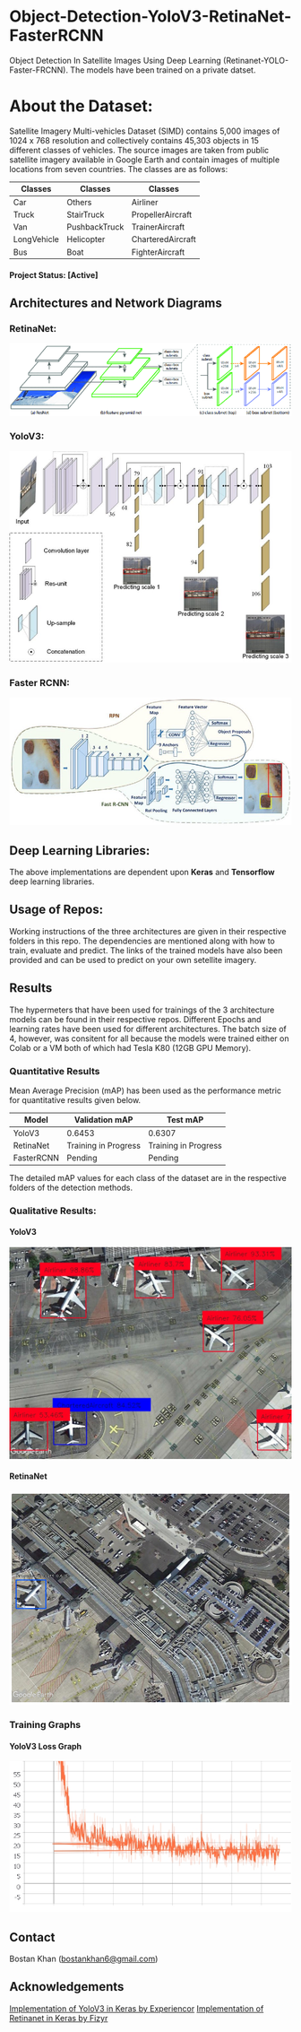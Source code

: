 # Object-Detection-YoloV3-RetinaNet-FasterRCNN
Object Detection In Satellite Images Using Deep Learning (Retinanet-YOLO-Faster-FRCNN). The models have been trained on a private datset.

# About the Dataset:
Satellite Imagery Multi-vehicles Dataset (SIMD) contains 5,000 images of 1024 x 768 resolution and collectively contains 45,303 objects in 15 different classes of vehicles. The source images are taken from public satellite imagery available in Google Earth and contain images of multiple locations from seven countries. The classes are as follows:

| Classes     | Classes       | Classes           |
|-------------|---------------|-------------------|
| Car         | Others        | Airliner          |
| Truck       | StairTruck    | PropellerAircraft |
| Van         | PushbackTruck | TrainerAircraft   |
| LongVehicle | Helicopter    | CharteredAircraft |
| Bus         | Boat          | FighterAircraft   |

#### Project Status: [Active]

## Architectures and Network Diagrams

### RetinaNet:
![Retinanet](/Retinanet/images/The-network-architecture-of-RetinaNet-RetinaNet-uses-the-Feature-Pyramid-Network-FPN.png)

### YoloV3:
![YoloV3](/YoloV3%20SIMS/images/The-framework-of-YOLOv3-neural-network-for-ship-detection.jpg)

### Faster RCNN:
![FasterRCNN](/Faster%20RCNN/images/Faster%20RCNN.png)

## Deep Learning Libraries:
The above implementations are dependent upon **Keras** and **Tensorflow** deep learning libraries.

## Usage of Repos:
Working instructions of the three architectures are given in their respective folders in this repo. The dependencies are mentioned along with how to train, evaluate and predict. The links of the trained models have also been provided and can be used to predict on your own setellite imagery.

## Results
The hypermeters that have been used for trainings of the 3 architecture models can be found in their respective repos. Different Epochs and learning rates have been used for different architectures. The batch size of 4, however, was consitent for all because the models were trained either on Colab or a VM both of which had Tesla K80 (12GB GPU Memory).

### Quantitative Results
Mean Average Precision (mAP) has been used as the performance metric for quantitative results given below.

| Model      | Validation mAP       | Test mAP             |
|------------|----------------------|----------------------|
| YoloV3     | 0.6453               | 0.6307               |
| RetinaNet  | Training in Progress | Training in Progress |
| FasterRCNN | Pending              | Pending              |

The detailed mAP values for each class of the dataset are in the respective folders of the detection methods.

### Qualitative Results:

#### YoloV3

![YoloV3Result](/YoloV3%20SIMS/results/0122.jpg)

#### RetinaNet

![RetinaNetResult](/Retinanet/results/Retinanet%20result.png)

### Training Graphs

#### YoloV3 Loss Graph
![YoloV3Loss](/YoloV3%20SIMS/results/loss_graph.jpg)

## Contact
Bostan Khan (bostankhan6@gmail.com)

## Acknowledgements
[Implementation of YoloV3 in Keras by Experiencor](https://github.com/experiencor/keras-yolo3)
[Implementation of Retinanet in Keras by Fizyr](https://github.com/fizyr/keras-retinanet)

